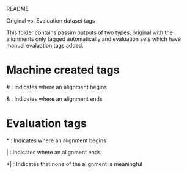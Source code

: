 README

Original vs. Evaluation dataset tags

This folder contains passim outputs of two types, original with the alignments only tagged automatically and evaluation sets which have manual evaluation tags added.

# **Machine created tags**

\# : Indicates where an alignment begins

\& : Indicates where an alignment ends

# **Evaluation tags**

\* : Indicates where an alignment begins

\| : Indicates where an alignment ends

\*\| : Indicates that none of the alignment is meaningful